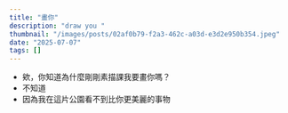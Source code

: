 ```yaml
---
title: "畫你"
description: "draw you "
thumbnail: "/images/posts/02af0b79-f2a3-462c-a03d-e3d2e950b354.jpeg"
date: "2025-07-07"
tags: []
---
```

- 欸，你知道為什麼剛剛素描課我要畫你嗎？
- 不知道
- 因為我在這片公園看不到比你更美麗的事物
